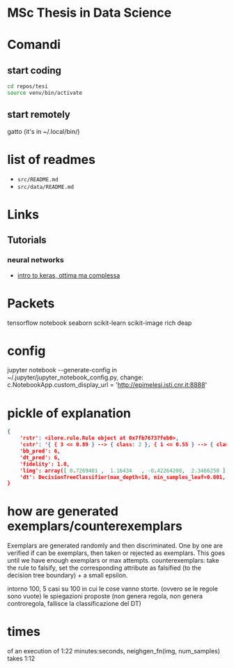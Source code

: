 # MSc Thesis in Data Science

# Comandi
## start coding
```bash
cd repos/tesi
source venv/bin/activate
```

## start remotely
gatto (it's in ~/.local/bin/)

# list of readmes
- `src/README.md`
- `src/data/README.md`

# Links
## Tutorials
### neural networks
- [intro to keras, ottima ma complessa](https://keras.io/getting_started/intro_to_keras_for_researchers/)

# Packets
tensorflow
notebook
seaborn
scikit-learn
scikit-image
rich
deap

# config
jupyter notebook --generate-config
in ~/.jupyter/jupyter_notebook_config.py, change:
    c.NotebookApp.custom_display_url = 'http://epimelesi.isti.cnr.it:8888'

# pickle of explanation
```json
{
    'rstr': <ilore.rule.Rule object at 0x7fb76737feb0>,
    'cstr': '{ { 3 <= 0.89 } --> { class: 2 }, { 1 <= 0.55 } --> { class: 4 }, { 3 <= -0.45 } --> { class: 0 }, { 1 <= -0.62 } --> { class: 4 } }',
    'bb_pred': 6,
    'dt_pred': 6,
    'fidelity': 1.0,
    'limg': array([ 0.7269481 ,  1.16434   , -0.42264208,  2.3466258 ], dtype=float32),
    'dt': DecisionTreeClassifier(max_depth=16, min_samples_leaf=0.001, min_samples_split=0.002)
}
```

# how are generated exemplars/counterexemplars
Exemplars are generated randomly and then discriminated. One by one are verified if can be exemplars, then taken or rejected as exemplars. This goes until we have enough exemplars or max attempts.
counterexemplars: take the rule to falsify, set the corresponding attribute as falsified (to the decision tree boundary) + a small epsilon.


intorno 100, 5 casi su 100 in cui le cose vanno storte. (ovvero se le regole sono vuote)
le spiegazioni proposte (non genera regola, non genera controregola, fallisce la classificazione del DT)


# times
of an execution of 1:22 minutes:seconds, neighgen_fn(img, num_samples) takes 1:12
